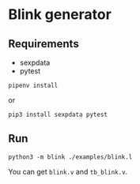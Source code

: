 # Blink generator

## Requirements

- sexpdata
- pytest

```
pipenv install
```

or

```
pip3 install sexpdata pytest
```


## Run
 
```
python3 -m blink ./examples/blink.l
```

You can get `blink.v` and `tb_blink.v`.
